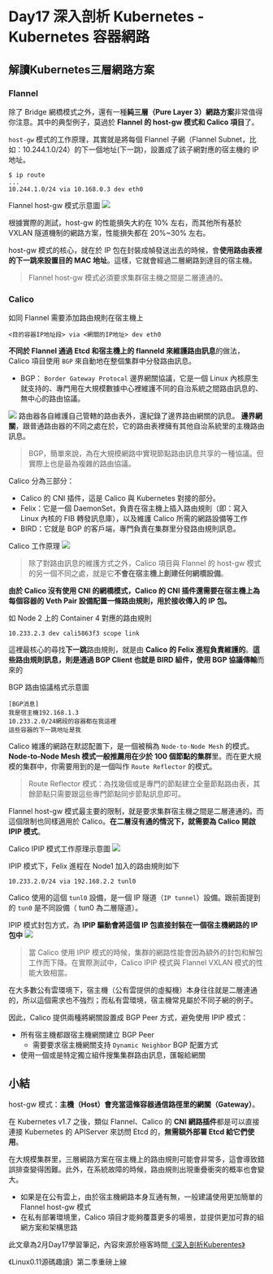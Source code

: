 # Day17 深入剖析 Kubernetes - Kubernetes 容器網路

## 解讀Kubernetes三層網路方案

### Flannel
除了 Bridge 網橋模式之外，還有一種**純三層（Pure Layer 3）網路方案**非常值得你注意。其中的典型例子，莫過於 **Flannel 的 host-gw 模式和 Calico 項目**了。

`host-gw` 模式的工作原理，其實就是將每個 Flannel 子網（Flannel Subnet，比如：10.244.1.0/24）的下一個地址(下一跳)，設置成了該子網對應的宿主機的 IP 地址。

```shell
$ ip route
...
10.244.1.0/24 via 10.168.0.3 dev eth0
```
Flannel host-gw 模式示意圖
![](media/16771652257531/16775614894978.png)

根據實際的測試，host-gw 的性能損失大約在 10% 左右，而其他所有基於 VXLAN 隧道機制的網路方案，性能損失都在 20%~30% 左右。

host-gw 模式的核心，就在於 IP 包在封裝成幀發送出去的時候，會**使用路由表裡的下一跳來設置目的 MAC 地址**。這樣，它就會經過二層網路到達目的宿主機。
> Flannel host-gw 模式必須要求集群宿主機之間是二層連通的。

### Calico

如同 Flannel 需要添加路由規則在宿主機上
```shell
<目的容器IP地址段> via <網關的IP地址> dev eth0
```
**不同於 Flannel 通過 Etcd 和宿主機上的 flanneld 來維護路由訊息**的做法，Calico 項目使用 `BGP` 來自動地在整個集群中分發路由訊息。

- BGP： `Border Gateway Protocal` 邊界網關協議，它是一個 Linux 內核原生就支持的、專門用在大規模數據中心裡維護不同的自治系統之間路由訊息的、無中心的路由協議。

![](media/16771652257531/16775632806634.jpg)
路由器各自維護自己管轄的路由表外，還紀錄了邊界路由網關的訊息。
**邊界網關**，跟普通路由器的不同之處在於，它的路由表裡擁有其他自治系統里的主機路由訊息。

> BGP，簡單來說，為在大規模網路中實現節點路由訊息共享的一種協議。但實際上也是最為複雜的路由協議。

Calico 分為三部分：

- Calico 的 CNI 插件，這是 Calico 與 Kubernetes 對接的部分。
- Felix：它是一個 DaemonSet，負責在宿主機上插入路由規則（即：寫入 Linux 內核的 FIB 轉發訊息庫），以及維護 Calico 所需的網路設備等工作
- BIRD：它就是 BGP 的客戶端，專門負責在集群里分發路由規則訊息。

Calico 工作原理
![](media/16771652257531/16775636917188.jpg)

> 除了對路由訊息的維護方式之外，Calico 項目與 Flannel 的 host-gw 模式的另一個不同之處，就是它**不會在宿主機上創建任何網橋設備**。

**由於 Calico 沒有使用 CNI 的網橋模式，Calico 的 CNI 插件還需要在宿主機上為每個容器的 Veth Pair 設備配置一條路由規則，用於接收傳入的 IP 包。**

如 Node 2 上的 Container 4 對應的路由規則
```shell
10.233.2.3 dev cali5863f3 scope link
```

這裡最核心的尋找**下一跳**路由規則，就是由 **Calico 的 Felix 進程負責維護的**。**這些路由規則訊息，則是通過 BGP Client 也就是 BIRD 組件，使用 BGP 協議傳輸**而來的

BGP 路由協議格式示意圖
```
[BGP消息]
我是宿主機192.168.1.3
10.233.2.0/24網段的容器都在我這裡
這些容器的下一跳地址是我
```

Calico 維護的網路在默認配置下，是一個被稱為 `Node-to-Node Mesh` 的模式。
**Node-to-Node Mesh 模式一般推薦用在少於 100 個節點的集群**里。而在更大規模的集群中，你需要用到的是一個叫作 `Route Reflector` 的模式。

> Route Reflector 模式：為找幾個或是專門的節點建立全量節點路由表，其餘節點只需要跟這些專門節點同步節點訊息即可。

Flannel host-gw 模式最主要的限制，就是要求集群宿主機之間是二層連通的。而這個限制也同樣適用於 Calico。**在二層沒有通的情況下，就需要為 Calico 開啟 IPIP 模式**。

Calico IPIP 模式工作原理示意圖
![](media/16771652257531/16775656999985.jpg)

IPIP 模式下，Felix 進程在 Node1 加入的路由規則如下
```
10.233.2.0/24 via 192.168.2.2 tunl0
```

Calico 使用的這個 `tunl0` 設備，是一個 IP 隧道（`IP tunnel`）設備。跟前面提到的 `tun0` 是不同設備（ tun0 為二層隧道）。

IPIP 模式封包方式，為 **IPIP 驅動會將這個 IP 包直接封裝在一個宿主機網路的 IP 包中**
![](media/16771652257531/16775659608244.jpg)
> 當 Calico 使用 IPIP 模式的時候，集群的網路性能會因為額外的封包和解包工作而下降。在實際測試中，Calico IPIP 模式與 Flannel VXLAN 模式的性能大致相當。

在大多數公有雲環境下，宿主機（公有雲提供的虛擬機）本身往往就是二層連通的，所以這個需求也不強烈；而私有雲環境，宿主機常見屬於不同子網的例子。

因此，Calico 提供兩種將網關設置成 BGP Peer 方式，避免使用 IPIP 模式：

- 所有宿主機都跟宿主機網關建立 BGP Peer
    - 需要要求宿主機網關支持 `Dynamic Neighbor` BGP 配置方式
- 使用一個或是特定獨立組件搜集集群路由訊息，匯報給網關

## 小結

host-gw 模式：**主機（Host）會充當這條容器通信路徑里的網關（Gateway）**。

在 Kubernetes v1.7 之後，類似 Flannel、Calico 的 **CNI 網路插件**都是可以直接連接 Kubernetes 的 APIServer 來訪問 Etcd 的，**無需額外部署 Etcd 給它們使用**。


在大規模集群里，三層網路方案在宿主機上的路由規則可能會非常多，這會導致錯誤排查變得困難。此外，在系統故障的時候，路由規則出現重疊衝突的概率也會變大。

- 如果是在公有雲上，由於宿主機網路本身互通有無，一般建議使用更加簡單的 Flannel host-gw 模式
- 在私有部署環境里，Calico 項目才能夠覆蓋更多的場景，並提供更加可靠的組網方案和架構思路

此文章為2月Day17學習筆記，內容來源於極客時間[《深入剖析Kuberentes》](https://time.geekbang.org/column/article/67775)

《Linux0.11源碼趣讀》第二季重磅上線
